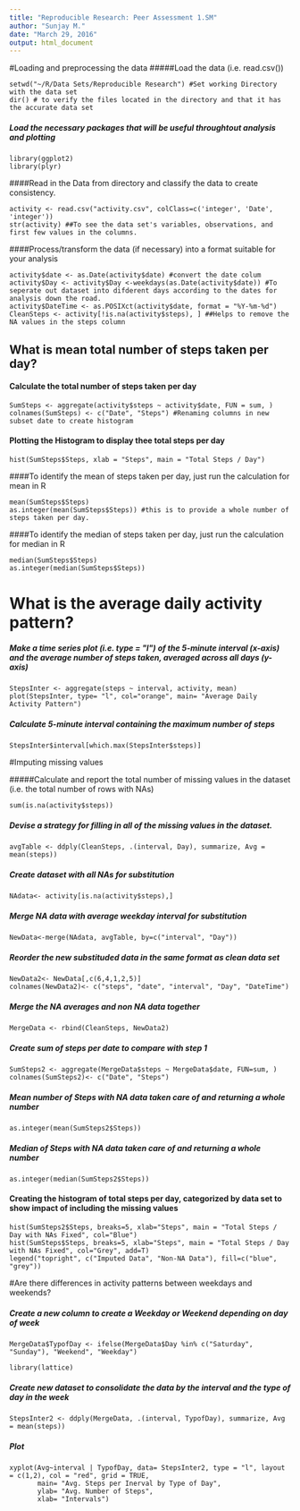 ```yaml
---
title: "Reproducible Research: Peer Assessment 1.SM"
author: "Sunjay M."
date: "March 29, 2016"
output: html_document
---
```


#Loading and preprocessing the data
#####Load the data (i.e. read.csv())

```{r}
setwd("~/R/Data Sets/Reproducible Research") #Set working Directory with the data set
dir() # to verify the files located in the directory and that it has the accurate data set
```

##### Load the necessary packages that will be useful throughtout analysis and plotting
```{r}
library(ggplot2)
library(plyr)
```
####Read in the Data from directory and classify the data to create consistency. 
```{r}
activity <- read.csv("activity.csv", colClass=c('integer', 'Date', 'integer'))
str(activity) ##To see the data set's variables, observations, and first few values in the columns.
```
####Process/transform the data (if necessary) into a format suitable for your analysis
```{r}
activity$date <- as.Date(activity$date) #convert the date colum
activity$Day <- activity$Day <-weekdays(as.Date(activity$date)) #To seperate out dataset into difderent days according to the dates for analysis down the road. 
activity$DateTime <- as.POSIXct(activity$date, format = "%Y-%m-%d")
CleanSteps <- activity[!is.na(activity$steps), ] ##Helps to remove the NA values in the steps column
```
## What is mean total number of steps taken per day?
#### Calculate the total number of steps taken per day
```{r}
SumSteps <- aggregate(activity$steps ~ activity$date, FUN = sum, )
colnames(SumSteps) <- c("Date", "Steps") #Renaming columns in new subset date to create histogram
```
#### Plotting the Histogram to display thee total steps per day 
```{r, echo=TRUE}
hist(SumSteps$Steps, xlab = "Steps", main = "Total Steps / Day")
```

####To identify the mean of steps taken per day, just run the calculation for mean in R

```{r}
mean(SumSteps$Steps)
as.integer(mean(SumSteps$Steps)) #this is to provide a whole number of steps taken per day.
```
####To identify the median of steps taken per day, just run the calculation for median in R
```{r}
median(SumSteps$Steps)
as.integer(median(SumSteps$Steps))
```
# What is the average daily activity pattern?
##### Make a time series plot (i.e. type = "l") of the 5-minute interval (x-axis) and the average number of steps taken, averaged across all days (y-axis)
```{r}
StepsInter <- aggregate(steps ~ interval, activity, mean)
plot(StepsInter, type= "l", col="orange", main= "Average Daily Activity Pattern")
```

##### Calculate 5-minute interval containing the maximum number of steps

```{r}
StepsInter$interval[which.max(StepsInter$steps)]
```

#Imputing missing values

#####Calculate and report the total number of missing values in the dataset (i.e. the total number of rows with NAs)

```{r}
sum(is.na(activity$steps))
```
##### Devise a strategy for filling in all of the missing values in the dataset.

```{r}
avgTable <- ddply(CleanSteps, .(interval, Day), summarize, Avg = mean(steps))
```
##### Create dataset with all NAs for substitution
```{r}
NAdata<- activity[is.na(activity$steps),]
```
##### Merge NA data with average weekday interval for substitution
```{r}
NewData<-merge(NAdata, avgTable, by=c("interval", "Day"))
```
##### Reorder the new substituded data in the same format as clean data set
```{r}
NewData2<- NewData[,c(6,4,1,2,5)]
colnames(NewData2)<- c("steps", "date", "interval", "Day", "DateTime")
```
##### Merge the NA averages and non NA data together
```{r}
MergeData <- rbind(CleanSteps, NewData2)
```
##### Create sum of steps per date to compare with step 1
```{r}
SumSteps2 <- aggregate(MergeData$steps ~ MergeData$date, FUN=sum, )
colnames(SumSteps2)<- c("Date", "Steps")
```
#####  Mean number of Steps with NA data taken care of and returning a whole number
```{r}
as.integer(mean(SumSteps2$Steps))
```
#####  Median of Steps with NA data taken care of and returning a whole number
```{r}
as.integer(median(SumSteps2$Steps))
```
####  Creating the histogram of total steps per day, categorized by data set to show impact of including the missing values
```{r, echo=TRUE}
hist(SumSteps2$Steps, breaks=5, xlab="Steps", main = "Total Steps / Day with NAs Fixed", col="Blue")
hist(SumSteps$Steps, breaks=5, xlab="Steps", main = "Total Steps / Day with NAs Fixed", col="Grey", add=T)
legend("topright", c("Imputed Data", "Non-NA Data"), fill=c("blue", "grey"))
```

#Are there differences in activity patterns between weekdays and weekends?

##### Create a new column to create a Weekday or Weekend depending on day of week
```{r}
MergeData$TypofDay <- ifelse(MergeData$Day %in% c("Saturday", "Sunday"), "Weekend", "Weekday")
```
```{r}
library(lattice)
```
##### Create new dataset to consolidate the data by the interval and the type of day in the week
```{r}
StepsInter2 <- ddply(MergeData, .(interval, TypofDay), summarize, Avg = mean(steps))
```
##### Plot 
```{r, echo=TRUE}
xyplot(Avg~interval | TypofDay, data= StepsInter2, type = "l", layout = c(1,2), col = "red", grid = TRUE,
       main= "Avg. Steps per Inerval by Type of Day",
       ylab= "Avg. Number of Steps", 
       xlab= "Intervals")
```
